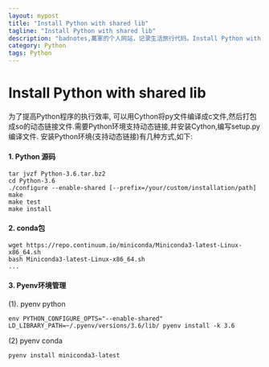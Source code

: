 ```yaml
---
layout: mypost
title: "Install Python with shared lib"
tagline: "Install Python with shared lib"
description: "badnotes,萬軍的个人网站，记录生活旅行代码。Install Python with shared lib"
category: Python
tags: Python
---
```




Install Python with shared lib
============================



为了提高Python程序的执行效率, 可以用Cython将py文件编译成c文件,然后打包成so的动态链接文件.需要Python环境支持动态链接,并安装Cython,编写setup.py编译文件.
安装Python环境(支持动态链接)有几种方式,如下:

#### 1. Python 源码

```
tar jvzf Python-3.6.tar.bz2
cd Python-3.6
./configure --enable-shared [--prefix=/your/custom/installation/path]
make
make test
make install
```

#### 2. conda包

```
wget https://repo.continuum.io/miniconda/Miniconda3-latest-Linux-x86_64.sh
bash Miniconda3-latest-Linux-x86_64.sh
...
```

#### 3. Pyenv环境管理

(1).  pyenv python
```
env PYTHON_CONFIGURE_OPTS="--enable-shared" 
LD_LIBRARY_PATH=~/.pyenv/versions/3.6/lib/ pyenv install -k 3.6
```

(2) pyenv conda
```
pyenv install miniconda3-latest
```
